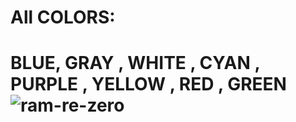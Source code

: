 # All COLORS:   
# BLUE,   GRAY ,  WHITE , CYAN ,     PURPLE ,  YELLOW ,  RED	,	GREEN        ![ram-re-zero](https://github.com/lilz0rinn/console-colors/assets/107152574/a3d6ed2b-4df9-4203-8f78-bea4384753e7)
	
                                                         

 
